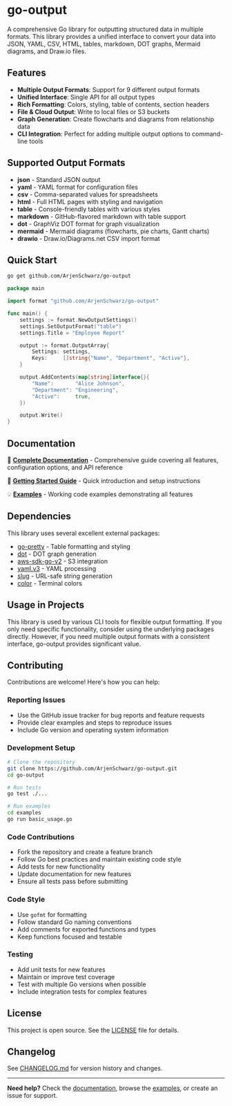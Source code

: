 # go-output

A comprehensive Go library for outputting structured data in multiple formats. This library provides a unified interface to convert your data into JSON, YAML, CSV, HTML, tables, markdown, DOT graphs, Mermaid diagrams, and Draw.io files.

## Features

- **Multiple Output Formats**: Support for 9 different output formats
- **Unified Interface**: Single API for all output types
- **Rich Formatting**: Colors, styling, table of contents, section headers
- **File & Cloud Output**: Write to local files or S3 buckets
- **Graph Generation**: Create flowcharts and diagrams from relationship data
- **CLI Integration**: Perfect for adding multiple output options to command-line tools

## Supported Output Formats

- **json** - Standard JSON output
- **yaml** - YAML format for configuration files
- **csv** - Comma-separated values for spreadsheets
- **html** - Full HTML pages with styling and navigation
- **table** - Console-friendly tables with various styles
- **markdown** - GitHub-flavored markdown with table support
- **dot** - GraphViz DOT format for graph visualization
- **mermaid** - Mermaid diagrams (flowcharts, pie charts, Gantt charts)
- **drawio** - Draw.io/Diagrams.net CSV import format

## Quick Start

```bash
go get github.com/ArjenSchwarz/go-output
```

```go
package main

import format "github.com/ArjenSchwarz/go-output"

func main() {
    settings := format.NewOutputSettings()
    settings.SetOutputFormat("table")
    settings.Title = "Employee Report"

    output := format.OutputArray{
        Settings: settings,
        Keys:     []string{"Name", "Department", "Active"},
    }

    output.AddContents(map[string]interface{}{
        "Name":       "Alice Johnson",
        "Department": "Engineering",
        "Active":     true,
    })

    output.Write()
}
```

## Documentation

📖 **[Complete Documentation](DOCUMENTATION.md)** - Comprehensive guide covering all features, configuration options, and API reference

🚀 **[Getting Started Guide](GETTING_STARTED.md)** - Quick introduction and setup instructions

💡 **[Examples](examples/)** - Working code examples demonstrating all features

## Dependencies

This library uses several excellent external packages:
- [go-pretty](https://github.com/jedib0t/go-pretty) - Table formatting and styling
- [dot](https://github.com/emicklei/dot) - DOT graph generation
- [aws-sdk-go-v2](https://github.com/aws/aws-sdk-go-v2) - S3 integration
- [yaml.v3](https://gopkg.in/yaml.v3) - YAML processing
- [slug](https://github.com/gosimple/slug) - URL-safe string generation
- [color](https://github.com/fatih/color) - Terminal colors

## Usage in Projects

This library is used by various CLI tools for flexible output formatting. If you only need specific functionality, consider using the underlying packages directly. However, if you need multiple output formats with a consistent interface, go-output provides significant value.

## Contributing

Contributions are welcome! Here's how you can help:

### Reporting Issues
- Use the GitHub issue tracker for bug reports and feature requests
- Provide clear examples and steps to reproduce issues
- Include Go version and operating system information

### Development Setup
```bash
# Clone the repository
git clone https://github.com/ArjenSchwarz/go-output.git
cd go-output

# Run tests
go test ./...

# Run examples
cd examples
go run basic_usage.go
```

### Code Contributions
- Fork the repository and create a feature branch
- Follow Go best practices and maintain existing code style
- Add tests for new functionality
- Update documentation for new features
- Ensure all tests pass before submitting

### Code Style
- Use `gofmt` for formatting
- Follow standard Go naming conventions
- Add comments for exported functions and types
- Keep functions focused and testable

### Testing
- Add unit tests for new features
- Maintain or improve test coverage
- Test with multiple Go versions when possible
- Include integration tests for complex features

## License

This project is open source. See the [LICENSE](LICENSE) file for details.

## Changelog

See [CHANGELOG.md](CHANGELOG.md) for version history and changes.

---

**Need help?** Check the [documentation](DOCUMENTATION.md), browse the [examples](examples/), or create an issue for support.
